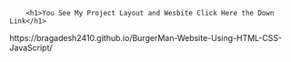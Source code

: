        <h1>You See My Project Layout and Wesbite Click Here the Down Link</h1>

<link>https://bragadesh2410.github.io/BurgerMan-Website-Using-HTML-CSS-JavaScript/</link>
